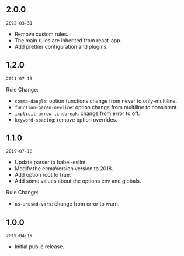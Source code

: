 ## 2.0.0

`2022-03-31`

* Remove custom rules.
* The main rules are inherited from react-app.
* Add prettier configuration and plugins.

## 1.2.0

`2021-07-13`

Rule Change:
  * `comma-dangle`: option functions change from never to only-multiline.
  * `function-paren-newline`: option change from multiline to consistent.
  * `implicit-arrow-linebreak`: change from error to off.
  * `keyword-spacing`: remove option overrides.

## 1.1.0

`2019-07-18`

* Update parser to babel-eslint.
* Modify the ecmaVersion version to 2018.
* Add option root to true.
* Add some values about the options env and globals.

Rule Change:

  * `no-unused-vars`: change from error to warn.

## 1.0.0

`2019-04-19`

* Initial public release.
